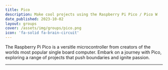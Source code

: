 ```yaml
---
title: Pico 
description: Make cool projects using the Raspberry Pi Pico / Pico W
date_published: 2023-10-02
layout: groups
cover: /assets/img/groups/pico.png
icon: 'fa-solid fa-brain-circuit'
---
```


The Raspberry Pi Pico is a versitle microcontroller from creators of the worlds most popular single board computer. Embark on a journey with Pico, exploring a range of projects that push boundaries and ignite passion.

---
